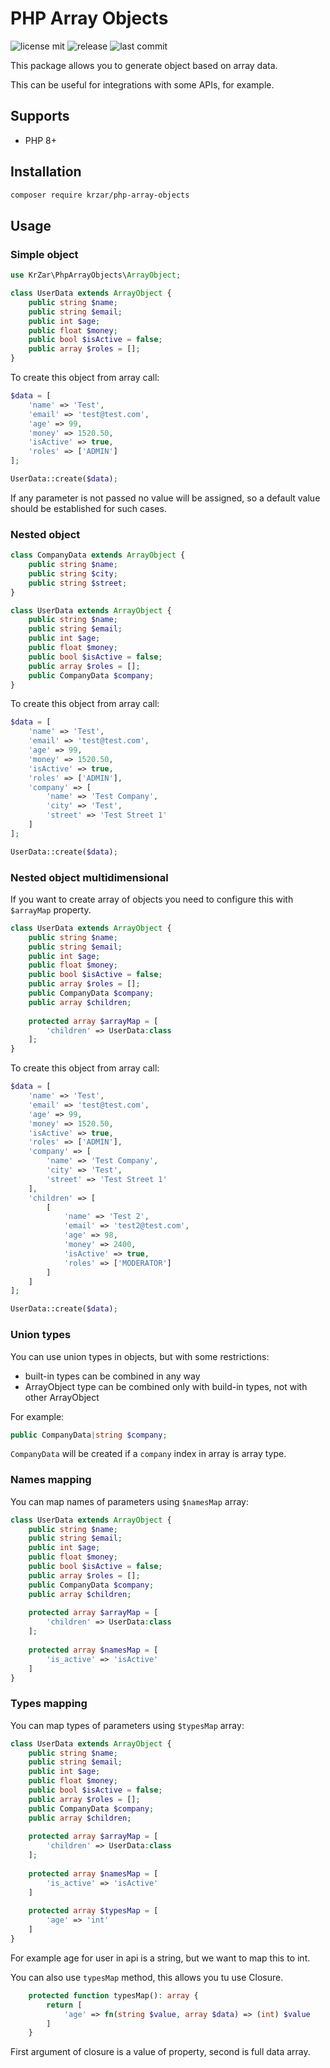 # PHP Array Objects

![license mit](https://badgen.net/github/license/krzar/php-array-objects)
![release](https://badgen.net/github/release/krzar/php-array-objects)
![last commit](https://badgen.net/github/last-commit/krzar/php-array-objects)

This package allows you to generate object based on array data.

This can be useful for integrations with some APIs, for example.

## Supports

- PHP 8+

## Installation

```bash
composer require krzar/php-array-objects
```

## Usage

### Simple object

```php
use KrZar\PhpArrayObjects\ArrayObject;

class UserData extends ArrayObject {
    public string $name;
    public string $email;
    public int $age;
    public float $money;
    public bool $isActive = false;
    public array $roles = [];
}
```

To create this object from array call:

```php
$data = [
    'name' => 'Test',
    'email' => 'test@test.com',
    'age' => 99,
    'money' => 1520.50,
    'isActive' => true,
    'roles' => ['ADMIN']
];

UserData::create($data);
```

If any parameter is not passed no value will be assigned, so a default value should be established for such cases.

### Nested object

```php
class CompanyData extends ArrayObject {
    public string $name;
    public string $city;
    public string $street;
}

class UserData extends ArrayObject {
    public string $name;
    public string $email;
    public int $age;
    public float $money;
    public bool $isActive = false;
    public array $roles = [];
    public CompanyData $company;
}
```

To create this object from array call:

```php
$data = [
    'name' => 'Test',
    'email' => 'test@test.com',
    'age' => 99,
    'money' => 1520.50,
    'isActive' => true,
    'roles' => ['ADMIN'],
    'company' => [
        'name' => 'Test Company',
        'city' => 'Test',
        'street' => 'Test Street 1'
    ]   
];

UserData::create($data);
```

### Nested object multidimensional

If you want to create array of objects you need to configure this with `$arrayMap` property.

```php
class UserData extends ArrayObject {
    public string $name;
    public string $email;
    public int $age;
    public float $money;
    public bool $isActive = false;
    public array $roles = [];
    public CompanyData $company;
    public array $children;
    
    protected array $arrayMap = [
        'children' => UserData:class
    ];
}
```

To create this object from array call:

```php
$data = [
    'name' => 'Test',
    'email' => 'test@test.com',
    'age' => 99,
    'money' => 1520.50,
    'isActive' => true,
    'roles' => ['ADMIN'],
    'company' => [
        'name' => 'Test Company',
        'city' => 'Test',
        'street' => 'Test Street 1'
    ],
    'children' => [
        [
            'name' => 'Test 2',
            'email' => 'test2@test.com',
            'age' => 98,
            'money' => 2400,
            'isActive' => true,
            'roles' => ['MODERATOR']
        ]       
    ]       
];

UserData::create($data);
```

### Union types

You can use union types in objects, but with some restrictions:

- built-in types can be combined in any way
- ArrayObject type can be combined only with build-in types, not with other ArrayObject

For example:

```php
public CompanyData|string $company;
```

`CompanyData` will be created if a `company` index in array is array type.

### Names mapping

You can map names of parameters using `$namesMap` array:

```php
class UserData extends ArrayObject {
    public string $name;
    public string $email;
    public int $age;
    public float $money;
    public bool $isActive = false;
    public array $roles = [];
    public CompanyData $company;
    public array $children;
    
    protected array $arrayMap = [
        'children' => UserData:class
    ];
    
    protected array $namesMap = [
        'is_active' => 'isActive'
    ]
}
```

### Types mapping

You can map types of parameters using `$typesMap` array:

```php
class UserData extends ArrayObject {
    public string $name;
    public string $email;
    public int $age;
    public float $money;
    public bool $isActive = false;
    public array $roles = [];
    public CompanyData $company;
    public array $children;
    
    protected array $arrayMap = [
        'children' => UserData:class
    ];
    
    protected array $namesMap = [
        'is_active' => 'isActive'
    ]
    
    protected array $typesMap = [
        'age' => 'int'
    ]
}
```

For example age for user in api is a string, but we want to map this to int.

You can also use `typesMap` method, this allows you tu use Closure.

```php
    protected function typesMap(): array {
        return [
            'age' => fn(string $value, array $data) => (int) $value
        ]
    }
```

First argument of closure is a value of property, second is full data array.
